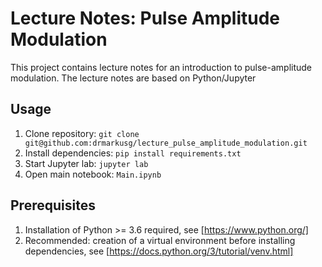 # Lecture Notes: Pulse Amplitude Modulation
This project contains lecture notes for an introduction to pulse-amplitude modulation.
The lecture notes are based on Python/Jupyter

## Usage
1. Clone repository:
```git clone git@github.com:drmarkusg/lecture_pulse_amplitude_modulation.git```
2. Install dependencies:
```pip install requirements.txt```
3. Start Jupyter lab:
```jupyter lab```
4. Open main notebook:
```Main.ipynb```

## Prerequisites
1. Installation of Python >= 3.6 required, see [https://www.python.org/]
2. Recommended: creation of a virtual environment before installing dependencies, see [https://docs.python.org/3/tutorial/venv.html]


